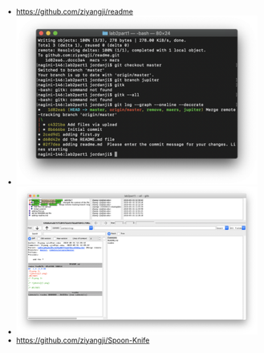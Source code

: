 *  https://github.com/ziyangji/readme
*  ![git log --graph --oneline --decorate](1.png)
*  ![gitk](2.png)
*  https://github.com/ziyangji/Spoon-Knife
